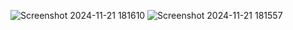 ![Screenshot 2024-11-21 181610](https://github.com/user-attachments/assets/026ca810-5227-4dc0-8d4f-e509dda3d8e1)
![Screenshot 2024-11-21 181557](https://github.com/user-attachments/assets/b4e3d40b-88ce-4935-a781-636dba3c4103)


